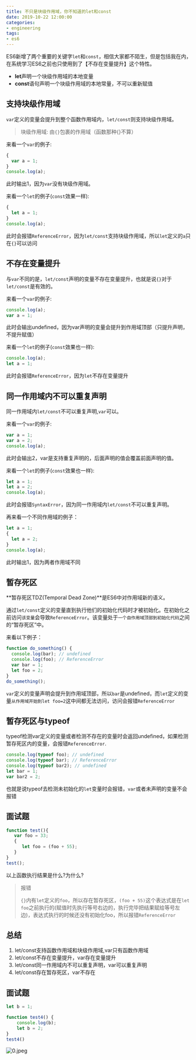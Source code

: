 ```yaml
---
title: 不只是块级作用域，你不知道的let和const
date: 2019-10-22 12:00:00
categories:
- engineering
tags:
- es6
---
```


ES6新增了两个重要的关键字`let`和`const`，相信大家都不陌生，但是包括我在内，在系统学习ES6之前也只使用到了【不存在变量提升】这个特性。

+ **let**声明一个块级作用域的本地变量
+ **const**语句声明一个块级作用域的本地常量，不可以重新赋值

## 支持块级作用域

`var`定义的变量会提升到整个函数作用域内，`let/const`则支持块级作用域。

> 块级作用域: 由`{}`包裹的作用域（函数那种{}不算）

来看一个`var`的例子:

```javascript
{
  var a = 1;
}
console.log(a);
```

此时输出1，因为`var`没有块级作用域。

来看一个`let`的例子(`const`效果一样):

```javascript
{
  let a = 1;
}
console.log(a);
```

此时会报错`ReferenceError`，因为`let/const`支持块级作用域，所以`let`定义的`a`只在`{}`可以访问

## 不存在变量提升

与`var`不同的是，`let/const`声明的变量不存在变量提升，也就是说`{}`对于`let/const`是有效的。

来看一个`var`的例子:

```javascript
console.log(a);
var a = 1;
```

此时会输出undefined，因为var声明的变量会提升到作用域顶部（只提升声明，不提升赋值）

来看一个`let`的例子(`const`效果也一样):

```javascript
console.log(a);
let a = 1;

```

此时会报错`ReferenceError`，因为`let`不存在变量提升

## 同一作用域内不可以重复声明

同一作用域内`let/const`不可以重复声明,`var`可以。

来看一个`var`的例子:

```javascript
var a = 1;
var a = 2;
console.log(a);
```

此时会输出2，var是支持重复声明的，后面声明的值会覆盖前面声明的值。

来看一个`let`的例子(`const`效果也一样):

```javascript
let a = 1;
let a = 2;
console.log(a);
```

此时会报错`SyntaxError`，因为同一作用域内`let/const`不可以重复声明。

再来看一个不同作用域的例子：

```javascript
let a = 1;
{
  let a = 2;
}
console.log(a);
```

此时输出1，因为两者作用域不同

## 暂存死区

**暂存死区TDZ(Temporal Dead Zone)**是ES6中对作用域新的语义。

通过`let/const`定义的变量直到执行他们的初始化代码时才被初始化。在初始化之前访问`该变量`会导致`ReferenceError`。该变量处于`一个自作用域顶部到初始化代码`之间的“暂存死区”中。

来看以下例子：

```javascript
function do_something() {
  console.log(bar); // undefined
  console.log(foo); // ReferenceError
  var bar = 1;
  let foo = 2;
}
do_something();
```

`var`定义的变量声明会提升到作用域顶部，所以`bar`是undefined，而`let`定义的变量`从作用域开始到let foo=2`这中间都无法访问，访问会报错`ReferenceError`

## 暂存死区与typeof

typeof检测var定义的变量或者检测不存在的变量时会返回undefined，如果检测暂存死区内的变量，会报错`ReferenceError`.

```javascript
console.log(typeof foo); // undefined
console.log(typeof bar); // ReferenceError
console.log(typeof bar2); // undefined
let bar = 1;
var bar2 = 2;
```

也就是说typeof去检测未初始化的`let`变量时会报错，`var`或者未声明的变量不会报错

## 面试题

```javascript
function test(){
   var foo = 33;
   {
      let foo = (foo + 55);
   }
}
test();
```

以上函数执行结果是什么?为什么?

> 报错
>
> `{}`内有`let`定义的`foo`，所以存在暂存死区，`(foo + 55)`这个表达式是在`let foo`之前执行的(赋值时先执行等号右边的，执行完毕把结果赋给等号左边)，表达式执行的时候还没有初始化foo，所以报错`ReferenceError`

## 总结

1. let/const支持函数作用域和块级作用域,var只有函数作用域
2. let/const不存在变量提升，var存在变量提升
3. let/const同一作用域内不可以重复声明，var可以重复声明
4. let/const存在暂存死区，var不存在

## 面试题

```javascript
let b = 1;

function test4() {
    console.log(b);
    let b = 2;
}
test4()
```

![0.jpeg](https://static.ddhigh.com/blog/2019-10-22-102654.jpg)

